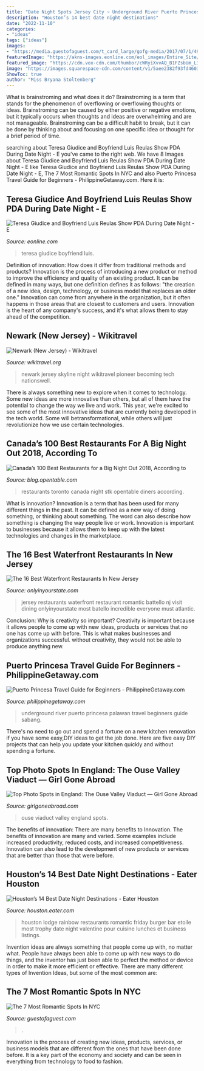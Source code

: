 ```yaml
---
title: "Date Night Spots Jersey City ~ Underground River Puerto Princesa Palawan Travel Beginners Guide Sabang"
description: "Houston’s 14 best date night destinations"
date: "2022-11-10"
categories:
- "ideas"
tags: ["ideas"]
images:
- "https://media.guestofaguest.com/t_card_large/gofg-media/2017/07/1/49328/19764666_1326260537488382_4780053164541870080_n_(2).jpg"
featuredImage: "https://akns-images.eonline.com/eol_images/Entire_Site/20201114/rs_1200x1200-201214101837-1200-Teresa-Giudice-Luis-Ruelas-LT-121420-12132020TeresaGiudice-32.jpg?fit=around|1080:1080&amp;output-quality=90&amp;crop=1080:1080;center,top"
featured_image: "https://cdn.vox-cdn.com/thumbor/cWRyiXvvAQ_B1FZsbUm_L35TVEA=/0x50:960x590/1600x900/cdn.vox-cdn.com/uploads/chorus_image/image/56018129/rainbow.0.0.jpg"
image: "https://images.squarespace-cdn.com/content/v1/5aee2382f93fd4603e621996/1585594125435-JN8TBWG9UYUAZRYAXZBN/ke17ZwdGBToddI8pDm48kK60W-ob1oA2Fm-j4E_9NQB7gQa3H78H3Y0txjaiv_0fDoOvxcdMmMKkDsyUqMSsMWxHk725yiiHCCLfrh8O1z4YTzHvnKhyp6Da-NYroOW3ZGjoBKy3azqku80C789l0kD6Ec8Uq9YczfrzwR7e2Mh5VMMOxnTbph8FXiclivDQnof69TlCeE0rAhj6HUpXkw/Ouse+Valley+Viaduct+Haywards+Heath.JPG"
ShowToc: true
author: "Miss Bryana Stoltenberg"
---
```



What is brainstroming and what does it do?
Brainstroming is a term that stands for the phenomenon of overflowing or overflowing thoughts or ideas. Brainstroming can be caused by either positive or negative emotions, but it typically occurs when thoughts and ideas are overwhelming and are not manageable. Brainstroming can be a difficult habit to break, but it can be done by thinking about and focusing on one specific idea or thought for a brief period of time.

	

		
searching about Teresa Giudice and Boyfriend Luis Reulas Show PDA During Date Night - E you've came to the right web. We have 8 Images about Teresa Giudice and Boyfriend Luis Reulas Show PDA During Date Night - E like Teresa Giudice and Boyfriend Luis Reulas Show PDA During Date Night - E, The 7 Most Romantic Spots In NYC and also Puerto Princesa Travel Guide for Beginners - PhilippineGetaway.com. Here it is:
		
    
## Teresa Giudice And Boyfriend Luis Reulas Show PDA During Date Night - E

<img loading=lazy src="https://akns-images.eonline.com/eol_images/Entire_Site/20201114/rs_1200x1200-201214101837-1200-Teresa-Giudice-Luis-Ruelas-LT-121420-12132020TeresaGiudice-32.jpg?fit=around|1080:1080&amp;output-quality=90&amp;crop=1080:1080;center,top" onerror="this.onerror=null;this.src='https://tse3.mm.bing.net/th?id=OIP.lbbOTJ10UH5trDPfe0Bi6AHaHa&amp;pid=15.1';" alt="Teresa Giudice and Boyfriend Luis Reulas Show PDA During Date Night - E">

_Source: eonline.com_

>teresa giudice boyfriend luis. 

	

Definition of innovation: How does it differ from traditional methods and products?
Innovation is the process of introducing a new product or method to improve the efficiency and quality of an existing product. It can be defined in many ways, but one definition defines it as follows: "the creation of a new idea, design, technology, or business model that replaces an older one." Innovation can come from anywhere in the organization, but it often happens in those areas that are closest to customers and users. Innovation is the heart of any company's success, and it's what allows them to stay ahead of the competition.

    
## Newark (New Jersey) - Wikitravel

<img loading=lazy src="https://wikitravel.org/upload/shared/thumb/c/ca/Newark-Skyline-from-The-Newark-Club--credit--Harry-Prott.jpg/250px-Newark-Skyline-from-The-Newark-Club--credit--Harry-Prott.jpg" onerror="this.onerror=null;this.src='https://tse4.mm.bing.net/th?id=OIP.F6d3mDjF_Q0MAiGEOElHNQAAAA&amp;pid=15.1';" alt="Newark (New Jersey) - Wikitravel">

_Source: wikitravel.org_

>newark jersey skyline night wikitravel pioneer becoming tech nationswell. 

	

There is always something new to explore when it comes to technology. Some new ideas are more innovative than others, but all of them have the potential to change the way we live and work. This year, we're excited to see some of the most innovative ideas that are currently being developed in the tech world. Some will betransformational, while others will just revolutionize how we use certain technologies.

    
## Canada’s 100 Best Restaurants For A Big Night Out 2018, According To

<img loading=lazy src="https://blog.opentable.com/wp-content/uploads/sites/108/2018/03/Overview1Web1-1.jpg" onerror="this.onerror=null;this.src='https://tse2.mm.bing.net/th?id=OIP.7I-kn7fVm_n7eFzE1v_slQHaFF&amp;pid=15.1';" alt="Canada’s 100 Best Restaurants for a Big Night Out 2018, According to">

_Source: blog.opentable.com_

>restaurants toronto canada night stk opentable diners according. 

	

What is innovation?
Innovation is a term that has been used for many different things in the past. It can be defined as a new way of doing something, or thinking about something. The word can also describe how something is changing the way people live or work. Innovation is important to businesses because it allows them to keep up with the latest technologies and changes in the marketplace.

    
## The 16 Best Waterfront Restaurants In New Jersey

<img loading=lazy src="https://cdn.onlyinyourstate.com/wp-content/uploads/2016/04/Battello2-700x467.jpg" onerror="this.onerror=null;this.src='https://tse2.mm.bing.net/th?id=OIP.Hv9OyDAaGm_wVeu2tdTcEAHaE8&amp;pid=15.1';" alt="The 16 Best Waterfront Restaurants In New Jersey">

_Source: onlyinyourstate.com_

>jersey restaurants waterfront restaurant romantic battello nj visit dining onlyinyourstate most batello incredible everyone must atlantic. 

	

Conclusion: Why is creativity so important?
Creativity is important because it allows people to come up with new ideas, products or services that no one has come up with before. This is what makes businesses and organizations successful. without creativity, they would not be able to produce anything new.

    
## Puerto Princesa Travel Guide For Beginners - PhilippineGetaway.com

<img loading=lazy src="https://philippinegetaway.com/wp-content/uploads/2020/06/3-735x450.jpg" onerror="this.onerror=null;this.src='https://tse1.mm.bing.net/th?id=OIP.UBIFS9kfX0IeS5ImOqSHiwHaEi&amp;pid=15.1';" alt="Puerto Princesa Travel Guide for Beginners - PhilippineGetaway.com">

_Source: philippinegetaway.com_

>underground river puerto princesa palawan travel beginners guide sabang. 

	

There's no need to go out and spend a fortune on a new kitchen renovation if you have some easy,DIY ideas to get the job done. Here are five easy DIY projects that can help you update your kitchen quickly and without spending a fortune.

    
## Top Photo Spots In England: The Ouse Valley Viaduct — Girl Gone Abroad

<img loading=lazy src="https://images.squarespace-cdn.com/content/v1/5aee2382f93fd4603e621996/1585594125435-JN8TBWG9UYUAZRYAXZBN/ke17ZwdGBToddI8pDm48kK60W-ob1oA2Fm-j4E_9NQB7gQa3H78H3Y0txjaiv_0fDoOvxcdMmMKkDsyUqMSsMWxHk725yiiHCCLfrh8O1z4YTzHvnKhyp6Da-NYroOW3ZGjoBKy3azqku80C789l0kD6Ec8Uq9YczfrzwR7e2Mh5VMMOxnTbph8FXiclivDQnof69TlCeE0rAhj6HUpXkw/Ouse+Valley+Viaduct+Haywards+Heath.JPG" onerror="this.onerror=null;this.src='https://tse3.mm.bing.net/th?id=OIP.MLB2t2BJz-WRBc6Y9ATS0wHaJ3&amp;pid=15.1';" alt="Top Photo Spots in England: The Ouse Valley Viaduct — Girl Gone Abroad">

_Source: girlgoneabroad.com_

>ouse viaduct valley england spots. 

	

The benefits of innovation: There are many benefits to Innovation.
The benefits of innovation are many and varied. Some examples include increased productivity, reduced costs, and increased competitiveness. Innovation can also lead to the development of new products or services that are better than those that were before.

    
## Houston’s 14 Best Date Night Destinations - Eater Houston

<img loading=lazy src="https://cdn.vox-cdn.com/thumbor/cWRyiXvvAQ_B1FZsbUm_L35TVEA=/0x50:960x590/1600x900/cdn.vox-cdn.com/uploads/chorus_image/image/56018129/rainbow.0.0.jpg" onerror="this.onerror=null;this.src='https://tse2.mm.bing.net/th?id=OIP.gb91fVdXG2JOPvShMFWr2wHaEK&amp;pid=15.1';" alt="Houston’s 14 Best Date Night Destinations - Eater Houston">

_Source: houston.eater.com_

>houston lodge rainbow restaurants romantic friday burger bar etoile most trophy date night valentine pour cuisine lunches et business listings. 

	

Invention ideas are always something that people come up with, no matter what. People have always been able to come up with new ways to do things, and the inventor has just been able to perfect the method or device in order to make it more efficient or effective. There are many different types of Invention Ideas, but some of the most common are:

    
## The 7 Most Romantic Spots In NYC

<img loading=lazy src="https://media.guestofaguest.com/t_card_large/gofg-media/2017/07/1/49328/19764666_1326260537488382_4780053164541870080_n_(2).jpg" onerror="this.onerror=null;this.src='https://tse1.mm.bing.net/th?id=OIP.PFt-dNZApORcIQ679YUUkgEvDN&amp;pid=15.1';" alt="The 7 Most Romantic Spots In NYC">

_Source: guestofaguest.com_

>. 

	

Innovation is the process of creating new ideas, products, services, or business models that are different from the ones that have been done before. It is a key part of the economy and society and can be seen in everything from technology to food to fashion.

